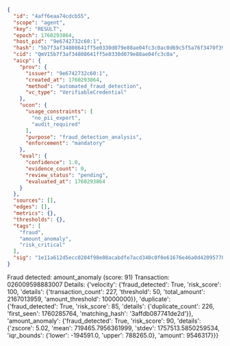 ```json
{
  "id": "4aff6eaa74cdcb55",
  "scope": "agent",
  "key": "RESULT",
  "epoch": 1760293864,
  "host_pid": "9e6742732c60:1",
  "hash": "5b7f3af34808641ff5e0330d079e88ae04fc3c0ac0d69c5f5a76f3470f397de2",
  "cid": "QmV15b7f3af34808641ff5e0330d079e88ae04fc3c0a",
  "aicp": {
    "prov": {
      "issuer": "9e6742732c60:1",
      "created_at": 1760293864,
      "method": "automated_fraud_detection",
      "vc_type": "VerifiableCredential"
    },
    "ucon": {
      "usage_constraints": [
        "no_pii_export",
        "audit_required"
      ],
      "purpose": "fraud_detection_analysis",
      "enforcement": "mandatory"
    },
    "eval": {
      "confidence": 1.0,
      "evidence_count": 0,
      "review_status": "pending",
      "evaluated_at": 1760293864
    }
  },
  "sources": [],
  "edges": [],
  "metrics": {},
  "thresholds": {},
  "tags": [
    "fraud",
    "amount_anomaly",
    "risk_critical"
  ],
  "sig": "1e11a612d5ecc0204f98e08acabdfe7acd340c0f0e61676e46a0d42095778cf3"
}
```

Fraud detected: amount_anomaly (score: 91)
Transaction: 026009598883007
Details: {'velocity': {'fraud_detected': True, 'risk_score': 100, 'details': {'transaction_count': 227, 'threshold': 50, 'total_amount': 2167013959, 'amount_threshold': 10000000}}, 'duplicate': {'fraud_detected': True, 'risk_score': 85, 'details': {'duplicate_count': 226, 'first_seen': 1760285764, 'matching_hash': '3affdb087741de2d'}}, 'amount_anomaly': {'fraud_detected': True, 'risk_score': 90, 'details': {'zscore': 5.02, 'mean': 719465.7956361999, 'stdev': 1757513.5850259534, 'iqr_bounds': {'lower': -194591.0, 'upper': 788265.0}, 'amount': 9546317}}}